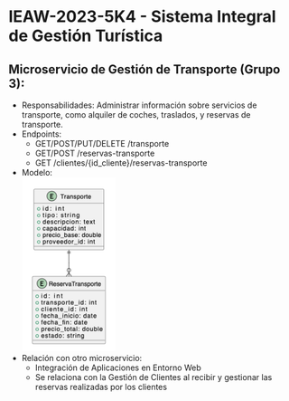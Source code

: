 # IEAW-2023-5K4 - Sistema Integral de Gestión Turística  
## Microservicio de Gestión de Transporte (Grupo 3):
- Responsabilidades: Administrar información sobre servicios de transporte, como alquiler de coches, traslados, y reservas de transporte.
- Endpoints:
    - GET/POST/PUT/DELETE /transporte
    - GET/POST /reservas-transporte
    - GET /clientes/{id_cliente}/reservas-transporte
- Modelo:   
![Alt text](transporte_model.png)
-  Relación con otro microservicio:
    - Integración de Aplicaciones en Entorno Web
    - Se relaciona con la Gestión de Clientes al recibir y gestionar las reservas realizadas por los clientes
